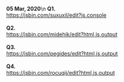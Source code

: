 **05 Mar, 2020**\n 
**Q1.<br/>**
https://jsbin.com/suxuxil/edit?js,console <br/><br/>
**Q2. <br/>**
https://jsbin.com/midehik/edit?html,js,output <br/><br/>
**Q3. <br/>**
https://jsbin.com/pegides/edit?html,js,output <br/><br/>
**Q4. <br/>**
https://jsbin.com/rocuqij/edit?html,js,output <br/><br/><br/> 